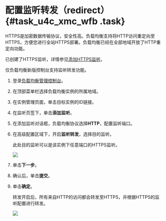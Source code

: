 # 配置监听转发（redirect） {#task_u4c_xmc_wfb .task}

HTTPS是加密数据传输协议，安全性高。负载均衡支持将HTTP访问重定向至HTTPS，方便您进行全站HTTPS部署。负载均衡已经在全部地域开放了HTTP重定向功能。

已创建了HTTPS监听，详情参见[添加HTTPS监听](../../../../intl.zh-CN/监听/添加HTTPS监听.md#)。

仅负载均衡新版控制台支持监听转发功能。

1.  登录[负载均衡管理控制台](https://slb.console.aliyun.com/slb/)。
2.  在顶部菜单栏选择负载均衡实例的所属地域。
3.  在实例管理页面，单击目标实例的ID链接。
4.  在监听页签下，单击**添加监听**。
5.  在添加监听对话框，负载均衡协议选择**HTTP**，配置监听端口。
6.  在高级配置区域下，开启**监听转发**，选择目的监听。 

    此处目的监听可以是该实例下任意端口的HTTPS监听。

    ![](http://static-aliyun-doc.oss-cn-hangzhou.aliyuncs.com/assets/img/64564/156764860032571_zh-CN.png)

7.  单击**下一步**。
8.  确认后，单击**提交**。
9.  单击**确定**。 

    转发开启后，所有来自HTTP的访问都会转发至HTTPS，并根据HTTPS的监听配置进行转发。

    ![](http://static-aliyun-doc.oss-cn-hangzhou.aliyuncs.com/assets/img/64564/156764860032572_zh-CN.png)


